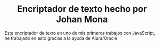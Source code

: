 <h1 align="center"> Encriptador de texto hecho por Johan Mona </h1>
<p>Este encriptador de texto en uno de mis primeros trabajos con JavaScript, he trabajado en esto gracias a la ayuda de Alura/Oracle</p>
